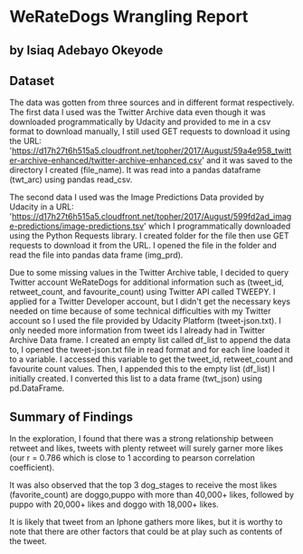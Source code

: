 # WeRateDogs Wrangling Report
## by Isiaq Adebayo Okeyode


## Dataset

The data was gotten from three sources and in different format respectively. The first data I used was the Twitter 
Archive data even though it was downloaded programmatically by Udacity and provided to me in a csv format to download 
manually, I still used GET requests to download it using the URL: 
'https://d17h27t6h515a5.cloudfront.net/topher/2017/August/59a4e958_twitter-archive-enhanced/twitter-archive-enhanced.csv' 
and it was saved to the directory I created (file_name). It was read into a pandas dataframe (twt_arc) using pandas read_csv.

The second data I used was the Image Predictions Data provided by Udacity in a URL: 
'https://d17h27t6h515a5.cloudfront.net/topher/2017/August/599fd2ad_image-predictions/image-predictions.tsv' which I 
programmatically downloaded using the Python Requests library. I created folder for the file then use GET requests to download 
it from the URL. I opened the file in the folder and read the file into pandas data frame (img_prd).

Due to some missing values in the Twitter Archive table, I decided to query Twitter account WeRateDogs for additional information 
such as (tweet_id, retweet_count, and favourite_count) using Twitter API called TWEEPY. I applied for a Twitter Developer account, 
but I didn't get the necessary keys needed on time because of some technical difficulties with my Twitter account so I used the 
file provided by Udacity Platform (tweet-json.txt). I only needed more information from tweet ids I already had in Twitter Archive 
Data frame. I created an empty list called df_list to append the data to, I opened the tweet-json.txt file in read format and for 
each line loaded it to a variable. I accessed this variable to get the tweet_id, retweet_count and favourite count values. 
Then, I appended this to the empty list (df_list) I initially created. I converted this list to a data frame (twt_json) using pd.DataFrame. 



## Summary of Findings

In the exploration, I found that there was a strong relationship between retweet and likes, tweets with plenty retweet will surely garner 
more likes (our r = 0.786 which is close to 1 according to pearson correlation coefficient).

It was also observed that the top 3 dog_stages to receive the most likes (favorite_count) are doggo,puppo with more than 40,000+ likes, 
followed by puppo with 20,000+ likes and doggo with 18,000+ likes.

It is likely that tweet from an Iphone gathers more likes, but it is worthy to note that there are other factors that could be at play 
such as contents of the tweet.


